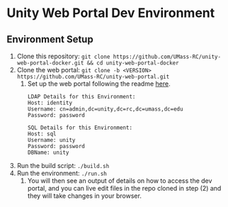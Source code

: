 # Unity Web Portal Dev Environment

## Environment Setup

1. Clone this repository: `git clone https://github.com/UMass-RC/unity-web-portal-docker.git && cd unity-web-portal-docker`
1. Clone the web portal: `git clone -b <VERSION> https://github.com/UMass-RC/unity-web-portal.git`
    1. Set up the web portal following the readme [here](https://github.com/UMass-RC/unity-web-portal).
        ```
        LDAP Details for this Environment:
        Host: identity
        Username: cn=admin,dc=unity,dc=rc,dc=umass,dc=edu
        Password: password

        SQL Details for this Environment:
        Host: sql
        Username: unity
        Password: password
        DBName: unity
        ```
1. Run the build script: `./build.sh`
1. Run the environment: `./run.sh`
    1. You will then see an output of details on how to access the dev portal, and you can live edit files in the repo cloned in step (2) and they will take changes in your browser.